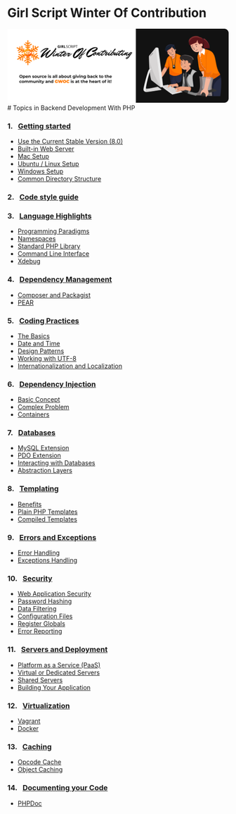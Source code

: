 # Girl Script Winter Of Contribution
<img src="https://github.com/girlscript/winter-of-contributing/blob/main/banner_readme.png"  style="max-width: 100%; height: auto;"/>
# Topics in Backend Development With PHP

### 1.&nbsp;&nbsp; <a href="#">Getting started</a>
  - <a href="#">Use the Current Stable Version (8.0)</a>
  - <a href="#">Built-in Web Server</a>
  - <a href="#">Mac Setup</a>
  - <a href="#">Ubuntu / Linux Setup</a>
  - <a href="#">Windows Setup</a>
  - <a href="#">Common Directory Structure</a>

### 2.&nbsp;&nbsp; <a href="#">Code style guide</a>

### 3.&nbsp;&nbsp; <a href="#">Language Highlights</a>

  - <a href="#">Programming Paradigms</a>
  - <a href="#">Namespaces</a>
  - <a href="#">Standard PHP Library</a>
  - <a href="#">Command Line Interface</a>
  - <a href="#">Xdebug</a>

### 4.&nbsp;&nbsp; <a href="#">Dependency Management</a>

  - <a href="#">Composer and Packagist</a>
  - <a href="#">PEAR</a>

### 5.&nbsp;&nbsp; <a href="#">Coding Practices<a>

  - <a href="#">The Basics</a>
  - <a href="#">Date and Time</a>
  - <a href="#">Design Patterns</a>
  - <a href="#">Working with UTF-8</a>
  - <a href="#">Internationalization and Localization</a>

### 6.&nbsp;&nbsp; <a href="#">Dependency Injection</a>

  - <a href="#">Basic Concept</a>
  - <a href="#">Complex Problem</a>
  - <a href="#">Containers</a>

### 7.&nbsp;&nbsp; <a href="#">Databases</a>

  - <a href="#">MySQL Extension</a>
  - <a href="#">PDO Extension</a>
  - <a href="#">Interacting with Databases</a>
  - <a href="#">Abstraction Layers</a>

### 8.&nbsp;&nbsp; <a href="#">Templating</a>

  - <a href="#">Benefits</a>
  - <a href="#">Plain PHP Templates</a>
  - <a href="#">Compiled Templates</a>


### 9.&nbsp;&nbsp; <a href="#">Errors and Exceptions</a>

  - <a href="#">Error Handling</a>
  - <a href="#">Exceptions Handling</a>


### 10.&nbsp;&nbsp; <a href="#">Security</a>

  - <a href="#">Web Application Security</a>
  - <a href="#">Password Hashing</a>
  - <a href="#">Data Filtering</a>
  - <a href="#">Configuration Files</a>
  - <a href="#">Register Globals</a>
  - <a href="#">Error Reporting</a>


### 11.&nbsp;&nbsp; <a href="#">Servers and Deployment</a>

  - <a href="#">Platform as a Service (PaaS)</a>
  - <a href="#">Virtual or Dedicated Servers</a>
  - <a href="#">Shared Servers</a>
  - <a href="#">Building Your Application</a>


### 12.&nbsp;&nbsp; <a href="#">Virtualization</a>

  - <a href="#">Vagrant</a>
  - <a href="#">Docker</a>


### 13.&nbsp;&nbsp; <a href="#">Caching</a>

  - <a href="#">Opcode Cache</a>
  - <a href="#">Object Caching</a>

### 14.&nbsp;&nbsp; <a href="#">Documenting your Code</a>

  - <a href="#">PHPDoc</a>
